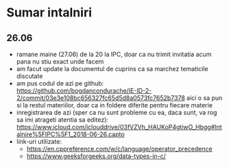 # Sumar intalniri

## 26.06

 * ramane maine (27.06) de la 20 la IPC, doar ca nu trimit invitatia acum pana nu stiu exact unde facem
 * am facut update la documentul de cuprins ca sa marchez tematicile discutate
 * am pus codul de azi pe github: https://github.com/bogdancondurache/IE-ID-2-2/commit/03e3e108bc656327fc65d5d8a0573fc7652b7378
aici o sa pun si la restul materiilor, doar ca in foldere diferite pentru fiecare materie
 * inregistrarea de azi (sper ca nu sunt probleme cu ea, daca sunt, va rog sa imi atrageti atentia sa editez): https://www.icloud.com/iclouddrive/03fVZVh_HAUKoP4gtiwO_Hbgg#Intalnire%5FIPC%5F1_2018-06-26.capto
 * link-uri utilizate:
	* https://en.cppreference.com/w/c/language/operator_precedence
	* https://www.geeksforgeeks.org/data-types-in-c/